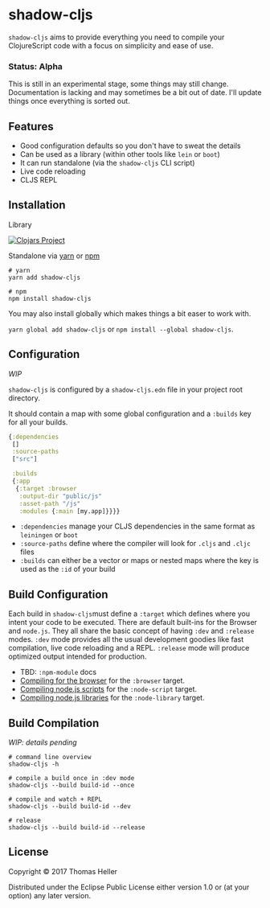 # shadow-cljs

`shadow-cljs` aims to provide everything you need to compile your ClojureScript code with a focus on simplicity and ease of use. 

### Status: Alpha

This is still in an experimental stage, some things may still change. Documentation is lacking and may sometimes be a bit out of date. I'll update things once everything is sorted out.

## Features

- Good configuration defaults so you don't have to sweat the details
- Can be used as a library (within other tools like `lein` or `boot`)
- It can run standalone (via the `shadow-cljs` CLI script)
- Live code reloading
- CLJS REPL


## Installation

Library

[![Clojars Project](https://img.shields.io/clojars/v/thheller/shadow-cljs.svg)](https://clojars.org/thheller/shadow-cljs)

Standalone via [yarn](https://yarnpkg.com/en/package/shadow-cljs) or [npm](https://www.npmjs.com/package/shadow-cljs)
```
# yarn
yarn add shadow-cljs

# npm
npm install shadow-cljs
```

You may also install globally which makes things a bit easer to work with.

`yarn global add shadow-cljs` or `npm install --global shadow-cljs`.


## Configuration

*WIP*

`shadow-cljs` is configured by a `shadow-cljs.edn` file in your project root directory.

It should contain a map with some global configuration and a `:builds` key for all your builds.

```clojure
{:dependencies
 []
 :source-paths
 ["src"]

 :builds
 {:app
  {:target :browser
   :output-dir "public/js"
   :asset-path "/js"
   :modules {:main [my.app]}}}}
```

- `:dependencies` manage your CLJS dependencies in the same format as `leiningen` or `boot` 
- `:source-paths` define where the compiler will look for `.cljs` and `.cljc` files
- `:builds` can either be a vector or maps or nested maps where the key is used as the `:id` of your build

## Build Configuration

Each build in `shadow-cljs`must define a `:target` which defines where you intent your code to be executed. There are default built-ins for the Browser and `node.js`. They all share the basic concept of having `:dev` and `:release` modes. `:dev` mode provides all the usual development goodies like fast compilation, live code reloading and a REPL. `:release` mode will produce optimized output intended for production.

- TBD: `:npm-module` docs
- [Compiling for the browser](ClojureScript-for-the-browser) for the `:browser` target.
- [Compiling node.js scripts](ClojureScript-for-node.js-scripts) for the `:node-script` target.
- [Compiling node.js libraries](ClojureScript-for-node.js-libraries) for the `:node-library` target.

## Build Compilation

*WIP: details pending*


```
# command line overview
shadow-cljs -h

# compile a build once in :dev mode
shadow-cljs --build build-id --once

# compile and watch + REPL
shadow-cljs --build build-id --dev

# release
shadow-cljs --build build-id --release
```



## License

Copyright © 2017 Thomas Heller

Distributed under the Eclipse Public License either version 1.0 or (at
your option) any later version.
